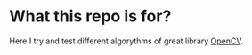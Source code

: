 # What this repo is for?

Here I try and test different algorythms of great library [OpenCV](https://github.com/opencv/opencv).


